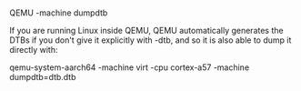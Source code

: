 #

QEMU -machine dumpdtb

If you are running Linux inside QEMU, QEMU automatically generates the DTBs if you don't give it explicitly with -dtb, and so it is also able to dump it directly with:

qemu-system-aarch64 -machine virt -cpu cortex-a57 -machine dumpdtb=dtb.dtb


